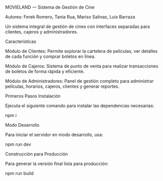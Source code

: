 MOVIELAND — Sistema de Gestión de Cine

Autores: Ferek Romero, Tania Rua, Mariso Salinas, Luis Barraza

Un sistema integral de gestión de cines con interfaces separadas para clientes, cajeros y administradores.

Características

Módulo de Clientes:
Permite explorar la cartelera de películas, ver detalles de cada función y comprar boletos en línea.

Módulo de Cajeros:
Sistema de punto de venta para realizar transacciones de boletos de forma rápida y eficiente.

Módulo de Administradores:
Panel de gestión completo para administrar películas, horarios, cajeros, clientes y generar reportes.

Primeros Pasos
Instalación

Ejecuta el siguiente comando para instalar las dependencias necesarias:

npm i

Modo Desarrollo

Para iniciar el servidor en modo desarrollo, usa:

npm run dev

Construcción para Producción

Para generar la versión final lista para producción:

npm run build
